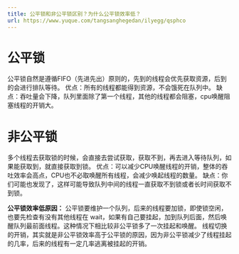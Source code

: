 ```yaml
---
title: 公平锁和非公平锁区别？为什么公平锁效率低？
url: https://www.yuque.com/tangsanghegedan/ilyegg/qsphco
---
```


<a name="UXip1"></a>

# 公平锁

公平锁自然是遵循FIFO（先进先出）原则的，先到的线程会优先获取资源，后到的会进行排队等待。
优点：所有的线程都能得到资源，不会饿死在队列中。
缺点：吞吐量会下降，队列里面除了第一个线程，其他的线程都会阻塞，cpu唤醒阻塞线程的开销大。 <a name="4d8Nk"></a>

# 非公平锁

多个线程去获取锁的时候，会直接去尝试获取，获取不到，再去进入等待队列，如果能获取到，就直接获取到锁。
优点：可以减少CPU唤醒线程的开销，整体的吞吐效率会高点，CPU也不必取唤醒所有线程，会减少唤起线程的数量。
缺点：你们可能也发现了，这样可能导致队列中间的线程一直获取不到锁或者长时间获取不到锁。

**公平锁效率低原因：**
公平锁要维护一个队列，后来的线程要加锁，即使锁空闲，也要先检查有没有其他线程在 wait，如果有自己要挂起，加到队列后面，然后唤醒队列最前面线程。这种情况下相比较非公平锁多了一次挂起和唤醒。
线程切换的开销，其实就是非公平锁效率高于公平锁的原因，因为非公平锁减少了线程挂起的几率，后来的线程有一定几率逃离被挂起的开销。
